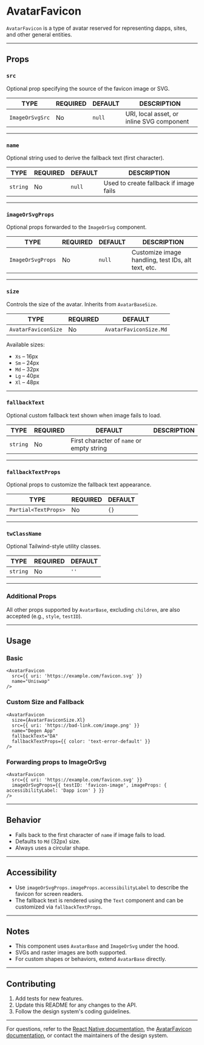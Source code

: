 # AvatarFavicon

`AvatarFavicon` is a type of avatar reserved for representing dapps, sites, and other general entities.

---

## Props

### `src`

Optional prop specifying the source of the favicon image or SVG.

| TYPE            | REQUIRED | DEFAULT | DESCRIPTION                               |
| --------------- | -------- | ------- | ----------------------------------------- |
| `ImageOrSvgSrc` | No       | `null`  | URI, local asset, or inline SVG component |

---

### `name`

Optional string used to derive the fallback text (first character).

| TYPE     | REQUIRED | DEFAULT | DESCRIPTION                            |
| -------- | -------- | ------- | -------------------------------------- |
| `string` | No       | `null`  | Used to create fallback if image fails |

---

### `imageOrSvgProps`

Optional props forwarded to the `ImageOrSvg` component.

| TYPE              | REQUIRED | DEFAULT | DESCRIPTION                                        |
| ----------------- | -------- | ------- | -------------------------------------------------- |
| `ImageOrSvgProps` | No       | `null`  | Customize image handling, test IDs, alt text, etc. |

---

### `size`

Controls the size of the avatar. Inherits from `AvatarBaseSize`.

| TYPE                | REQUIRED | DEFAULT                |
| ------------------- | -------- | ---------------------- |
| `AvatarFaviconSize` | No       | `AvatarFaviconSize.Md` |

Available sizes:

- `Xs` – 16px
- `Sm` – 24px
- `Md` – 32px
- `Lg` – 40px
- `Xl` – 48px

---

### `fallbackText`

Optional custom fallback text shown when image fails to load.

| TYPE     | REQUIRED | DEFAULT                                   | DESCRIPTION |
| -------- | -------- | ----------------------------------------- | ----------- |
| `string` | No       | First character of `name` or empty string |

---

### `fallbackTextProps`

Optional props to customize the fallback text appearance.

| TYPE                 | REQUIRED | DEFAULT |
| -------------------- | -------- | ------- |
| `Partial<TextProps>` | No       | `{}`    |

---

### `twClassName`

Optional Tailwind-style utility classes.

| TYPE     | REQUIRED | DEFAULT |
| -------- | -------- | ------- |
| `string` | No       | `''`    |

---

### Additional Props

All other props supported by `AvatarBase`, excluding `children`, are also accepted (e.g., `style`, `testID`).

---

## Usage

### Basic

```tsx
<AvatarFavicon
  src={{ uri: 'https://example.com/favicon.svg' }}
  name="Uniswap"
/>
```

### Custom Size and Fallback

```tsx
<AvatarFavicon
  size={AvatarFaviconSize.Xl}
  src={{ uri: 'https://bad-link.com/image.png' }}
  name="Degen App"
  fallbackText="DA"
  fallbackTextProps={{ color: 'text-error-default' }}
/>
```

### Forwarding props to ImageOrSvg

```tsx
<AvatarFavicon
  src={{ uri: 'https://example.com/favicon.svg' }}
  imageOrSvgProps={{ testID: 'favicon-image', imageProps: { accessibilityLabel: 'Dapp icon' } }}
/>
```

---

## Behavior

- Falls back to the first character of `name` if image fails to load.
- Defaults to `Md` (32px) size.
- Always uses a circular shape.

---

## Accessibility

- Use `imageOrSvgProps.imageProps.accessibilityLabel` to describe the favicon for screen readers.
- The fallback text is rendered using the `Text` component and can be customized via `fallbackTextProps`.

---

## Notes

- This component uses `AvatarBase` and `ImageOrSvg` under the hood.
- SVGs and raster images are both supported.
- For custom shapes or behaviors, extend `AvatarBase` directly.

---

## Contributing

1. Add tests for new features.
2. Update this README for any changes to the API.
3. Follow the design system's coding guidelines.

---

For questions, refer to the [React Native documentation](https://reactnative.dev/docs), the [AvatarFavicon documentation](#), or contact the maintainers of the design system.

